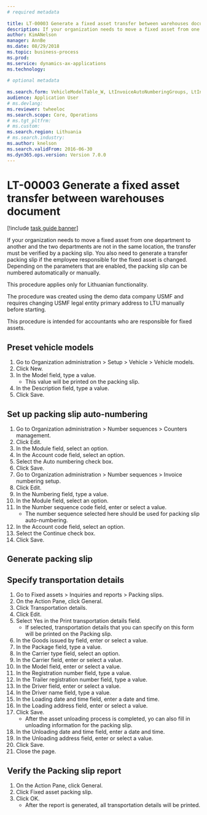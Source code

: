 ```yaml
--- 
# required metadata 
 
title: LT-00003 Generate a fixed asset transfer between warehouses document
description: If your organization needs to move a fixed asset from one department to another and the two departments are not in the same location, the transfer must be verified by a packing slip. 
author: KimANelson
manager: AnnBe 
ms.date: 08/29/2018
ms.topic: business-process 
ms.prod:  
ms.service: dynamics-ax-applications 
ms.technology:  
 
# optional metadata 
 
ms.search.form: VehicleModelTable_W, LtInvoiceAutoNumberingGroups, LtInvoiceAutonumberingTable, AssetWarehouseTransfer, HcmWorkerLookUp, SysQueryForm, LtAssetPackingSlip, TransportationDocument, LogisticsPostalAddressLookup   
audience: Application User 
# ms.devlang:  
ms.reviewer: twheeloc
ms.search.scope: Core, Operations 
# ms.tgt_pltfrm:  
# ms.custom:  
ms.search.region: Lithuania
# ms.search.industry: 
ms.author: knelson
ms.search.validFrom: 2016-06-30 
ms.dyn365.ops.version: Version 7.0.0 
---
```

# LT-00003 Generate a fixed asset transfer between warehouses document

[!include [task guide banner](../../includes/task-guide-banner.md)]

If your organization needs to move a fixed asset from one department to another and the two departments are not in the same location, the transfer must be verified by a packing slip. You also need to generate a transfer packing slip if the employee responsible for the fixed asset is changed. Depending on the parameters that are enabled, the packing slip can be numbered automatically or manually.

This procedure applies only for Lithuanian functionality. 

The procedure was created using the demo data company USMF and requires changing USMF legal entity primary address to LTU manually before starting. 

This procedure is intended for accountants who are responsible for fixed assets.


## Preset vehicle models
1. Go to Organization administration > Setup > Vehicle > Vehicle models.
2. Click New.
3. In the Model field, type a value.
    * This value will be printed on the packing slip.  
4. In the Description field, type a value.
5. Click Save.

## Set up packing slip auto-numbering
1. Go to Organization administration > Number sequences > Counters management.
2. Click Edit.
3. In the Module field, select an option.
4. In the Account code field, select an option.
5. Select the Auto numbering check box.
6. Click Save.
7. Go to Organization administration > Number sequences > Invoice numbering setup.
8. Click Edit.
9. In the Numbering field, type a value.
10. In the Module field, select an option.
11. In the Number sequence code field, enter or select a value.
    * The number sequence selected here should be used for packing slip auto-numbering.  
12. In the Account code field, select an option.
13. Select the Continue check box.
14. Click Save.

## Generate packing slip

## Specify transportation details
1. Go to Fixed assets > Inquiries and reports > Packing slips.
2. On the Action Pane, click General.
3. Click Transportation details.
4. Click Edit.
5. Select Yes in the Print transportation details field.
    * If selected, transportation details that you can specify on this form will be printed on the Packing slip.  
6. In the Goods issued by field, enter or select a value.
7. In the Package field, type a value.
8. In the Carrier type field, select an option.
9. In the Carrier field, enter or select a value.
10. In the Model field, enter or select a value.
11. In the Registration number field, type a value.
12. In the Trailer registration number field, type a value.
13. In the Driver field, enter or select a value.
14. In the Driver name field, type a value.
15. In the Loading date and time field, enter a date and time.
16. In the Loading address field, enter or select a value.
17. Click Save.
    * After the asset unloading process is completed, yo can also fill in unloading information for the packing slip.  
18. In the Unloading date and time field, enter a date and time.
19. In the Unloading address field, enter or select a value.
20. Click Save.
21. Close the page.

## Verify the Packing slip report
1. On the Action Pane, click General.
2. Click Fixed asset packing slip.
3. Click OK.
    * After the report is generated, all transportation details will be printed.  

